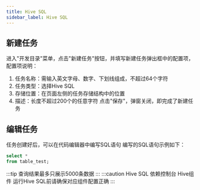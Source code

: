 ```yaml
---
title: Hive SQL
sidebar_label: Hive SQL
---
```


## 新建任务

进入"开发目录"菜单，点击"新建任务"按钮，并填写新建任务弹出框中的配置项，配置项说明：

1. 任务名称：需输入英文字母、数字、下划线组成，不超过64个字符
2. 任务类型：选择Hive SQL
3. 存储位置：在页面左侧的任务存储结构中的位置
4. 描述：长度不超过200个的任意字符
   点击"保存"，弹窗关闭，即完成了新建任务

## 编辑任务

任务创建好后，可以在代码编辑器中编写SQL语句
编写的SQL语句示例如下：

```sql
select *
from table_test;
```

:::tip
查询结果最多只展示5000条数据
:::
:::caution
Hive SQL 依赖控制台 Hive组件 运行Hive SQL前请确保对应组件配置正确
:::